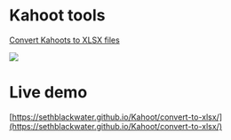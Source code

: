# Kahoot tools
[Convert Kahoots to XLSX files](https://github.com/SethBlackwater/Kahoot/tree/master/convert-to-xlsx)

![](convert-to-xlsx/images/usage.gif)

# Live demo
[https://sethblackwater.github.io/Kahoot/convert-to-xlsx/](https://sethblackwater.github.io/Kahoot/convert-to-xlsx/)
